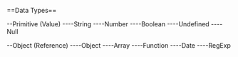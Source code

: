 ==Data Types==

--Primitive (Value)
----String
----Number
----Boolean
----Undefined
----Null

--Object (Reference)
----Object
----Array
----Function
----Date
----RegExp
